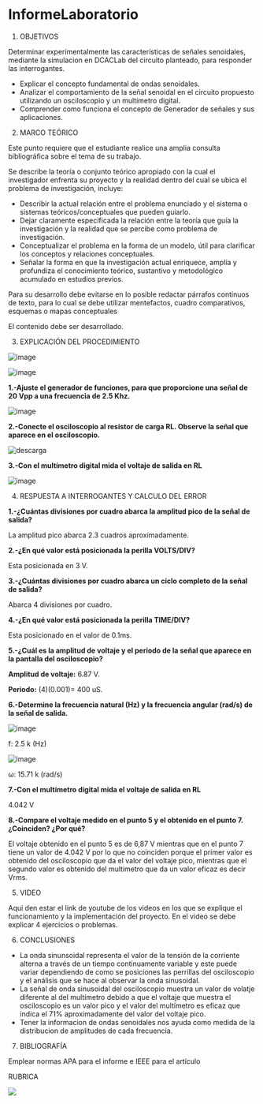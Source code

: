 # InformeLaboratorio


1. OBJETIVOS

Determinar experimentalmente las características de señales senoidales, mediante la simulacion en DCACLab del circuito planteado, para responder las interrogantes.

* Explicar el concepto fundamental de ondas senoidales.
* Analizar el comportamiento de la señal senoidal en el circuito propuesto utilizando un osciloscopio y un multímetro digital.
* Comprender como funciona el concepto de Generador de señales y sus aplicaciones.

2. MARCO TEÓRICO 

Este punto requiere que el estudiante realice una amplia consulta bibliográfica sobre el tema de su trabajo.

Se describe la teoría o conjunto teórico apropiado con la cual el investigador enfrenta su proyecto y la realidad dentro del cual se ubica el problema de investigación, incluye:
* Describir la actual relación entre el problema enunciado y el sistema o sistemas teóricos/conceptuales que pueden guiarlo.
* Dejar claramente especificada la relación entre la teoría que guía la investigación y la realidad que se percibe como problema de investigación.
* Conceptualizar el problema en la forma de un modelo, útil para clarificar los conceptos y relaciones conceptuales.
* Señalar la forma en que la investigación actual enriquece, amplía y profundiza el conocimiento teórico, sustantivo y metodológico acumulado en estudios previos.

Para su desarrollo debe evitarse en lo posible redactar párrafos continuos de texto, para lo cual se debe utilizar  mentefactos, cuadro comparativos, esquemas o mapas conceptuales

El contenido debe ser desarrollado.

3. EXPLICACIÓN DEL PROCEDIMIENTO

![image](https://user-images.githubusercontent.com/105570939/185944252-e798de63-ab33-4046-b954-27438111df03.png)

![image](https://user-images.githubusercontent.com/105570939/185947179-7037561d-8b68-45b7-96a5-af7f9f9bb109.png)

**1.-Ajuste el generador de funciones, para que proporcione una señal de 20 Vpp a una frecuencia de 2.5 Khz.**

![image](https://user-images.githubusercontent.com/105570939/185947683-348e1fec-c614-4232-9239-43ecf6028319.png)

**2.-Conecte el osciloscopio al resistor de carga RL. Observe la señal que aparece en el osciloscopio.**

![descarga](https://user-images.githubusercontent.com/105570939/185948959-a11af2d5-c9e7-4f77-a8d5-2842b0fedc62.png)

**3.-Con el multímetro digital mida el voltaje de salida en RL**

![image](https://user-images.githubusercontent.com/105570939/186044531-b14fff78-886b-4f0d-8fd1-e1bdfe42a08f.png)

4. RESPUESTA A INTERROGANTES Y CALCULO DEL ERROR

**1.-¿Cuántas divisiones por cuadro abarca la amplitud pico de la señal de salida?**

La amplitud pico abarca 2.3 cuadros aproximadamente.

**2.-¿En qué valor está posicionada la perilla VOLTS/DIV?**

Esta posicionada en 3 V.

**3.-¿Cuántas divisiones por cuadro abarca un ciclo completo de la señal de salida?**

Abarca 4 divisiones por cuadro.

**4.-¿En qué valor está posicionada la perilla TIME/DIV?**

Esta posicionado en el valor de 0.1ms.

**5.-¿Cuál es la amplitud de voltaje y el periodo de la señal que aparece en la pantalla del osciloscopio?**

**Amplitud de voltaje:** 6.87 V.

**Periodo:** (4)(0.001)= 400 uS.

**6.-Determine la frecuencia natural (Hz) y la frecuencia angular (rad/s) de la señal de salida.**

![image](https://user-images.githubusercontent.com/105570939/185966145-f4a32534-2d85-4a26-bb80-9752a28fe43b.png)

f: 2.5 k (Hz)

![image](https://user-images.githubusercontent.com/105570939/185966780-7691b478-3d49-439c-9909-b4074e019fa8.png)

ω: 15.71 k (rad/s)

**7.-Con el multímetro digital mida el voltaje de salida en RL**

4.042 V

**8.-Compare el voltaje medido en el punto 5 y el obtenido en el punto 7. ¿Coinciden? ¿Por qué?**

El voltaje obtenido en el punto 5 es de 6,87 V mientras que en el punto 7 tiene un valor de 4.042 V por lo que no coinciden porque el primer valor es obtenido del osciloscopio que da el valor del voltaje pico, mientras que el segundo valor es obtenido del multimetro que da un valor eficaz es decir Vrms.

5. VIDEO

Aqui den estar el link de youtube de los videos en los que se explique el funcionamiento y la implementación del proyecto.
En el video se debe explicar 4 ejercicios o problemas.


6. CONCLUSIONES

* La onda sinunsoidal representa el valor de la tensión de la corriente alterna a través de un tiempo continuamente variable y este puede variar dependiendo de como se posiciones las perrillas del osciloscopio y el análisis que se hace al observar la onda sinusoidal.
* La señal de onda sinusoidal del osciloscopio muestra un valor de volatje diferente al del multímetro debido a que el voltaje que muestra el osciloscopio es un valor pico y el valor del multímetro es eficaz que indica el 71% aproximadamente del valor del voltaje pico.
* Tener la informacion de ondas senoidales nos ayuda como medida de la distribucion de amplitudes de cada frecuencia.

7. BIBLIOGRAFÍA

Emplear normas APA para el informe e IEEE para el artículo


RUBRICA

![](https://github.com/doalulema/InformeLaboratorio/blob/main/Laboratorio.png)
